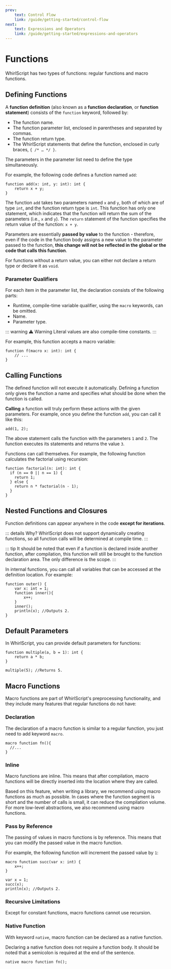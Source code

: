 ```yaml
---
prev:
    text: Control Flow
    link: /guide/getting-started/control-flow
next:
    text: Expressions and Operators
    link: /guide/getting-started/expressions-and-operators
---
```


# Functions

WhirlScript has two types of functions: regular functions and macro functions.

## Defining Functions

A **function definition** (also known as a **function declaration**, or **function statement**) consists of the `function` keyword, followed by:

- The function name.
- The function parameter list, enclosed in parentheses and separated by commas.
- The function return type.
- The WhirlScript statements that define the function, enclosed in curly braces, `{ /* … */ }`.

The parameters in the parameter list need to define the type simultaneously.

For example, the following code defines a function named `add`:

```whirlscript
function add(x: int, y: int): int {
    return x + y;
}
```

The function `add` takes two parameters named `x` and `y`, both of which are of type `int`, and the function return type is `int`. This function has only one statement, which indicates that the function will return the sum of the parameters (i.e., `x` and `y`). The `return` statement of the function specifies the return value of the function: `x + y`.

Parameters are essentially **passed by value** to the function - therefore, even if the code in the function body assigns a new value to the parameter passed to the function, **this change will not be reflected in the global or the code that calls this function**.

For functions without a return value, you can either not declare a return type or declare it as `void`.

### Parameter Qualifiers

For each item in the parameter list, the declaration consists of the following parts:

- Runtime, compile-time variable qualifier, using the `macro` keywords, can be omitted.
- Name.
- Parameter type.

::: warning ⚠️ Warning
Literal values are also compile-time constants.
:::

For example, this function accepts a macro variable:

```whirlscript
function f(macro x: int): int {
    // ...
}
```

## Calling Functions

The defined function will not execute it automatically. Defining a function only gives the function a name and specifies what should be done when the function is called.

**Calling** a function will truly perform these actions with the given parameters. For example, once you define the function `add`, you can call it like this:

```whirlscript
add(1, 2);
```

The above statement calls the function with the parameters `1` and `2`. The function executes its statements and returns the value `3`.

Functions can call themselves. For example, the following function calculates the factorial using recursion:

```whirlscript
function factorial(n: int): int {
  if (n == 0 || n == 1) {
    return 1;
  } else {
    return n * factorial(n - 1);
  }
}
```

## Nested Functions and Closures

Function definitions can appear anywhere in the code **except for iterations**.

::: details Why?
WhirlScript does not support dynamically creating functions, so all function calls will be determined at compile time.
:::

::: tip
It should be noted that even if a function is declared inside another function, after compilation, this function will still be brought to the function declaration area. The only difference is the scope.
:::

In internal functions, you can call all variables that can be accessed at the definition location. For example:

```whirlscript
function outer() {
    var x: int = 1;
    function inner(){
        x++;
    }
    inner();
    println(x); //Outputs 2.
}
```

## Default Parameters

In WhirlScript, you can provide default parameters for functions:

```whirlscript
function multiple(a, b = 1): int {
    return a * b;
}

multiple(5); //Returns 5.
```

## Macro Functions

Macro functions are part of WhirlScript's preprocessing functionality, and they include many features that regular functions do not have:

### Declaration

The declaration of a macro function is similar to a regular function, you just need to add keyword `macro`.

```WhirlScript
macro function fn(){
  //...
}
```

### Inline

Macro functions are inline. This means that after compilation, macro functions will be directly inserted into the location where they are called.

Based on this feature, when writing a library, we recommend using macro functions as much as possible. In cases where the function segment is short and the number of calls is small, it can reduce the compilation volume. For more low-level abstractions, we also recommend using macro functions.

### Pass by Reference

The passing of values in macro functions is by reference. This means that you can modify the passed value in the macro function.

For example, the following function will increment the passed value by `1`:

```whirlscript
macro function succ(var x: int) {
    x++;
}

var x = 1;
succ(x);
println(x); //Outputs 2.
```

### Recursive Limitations

Except for constant functions, macro functions cannot use recursion.

### Native Function

With keyword `native`, macro function can be declared as a native function.

Declaring a native function does not require a function body. It should be noted that a semicolon is required at the end of the sentence.

```WhirlScript
native macro function fn();
```